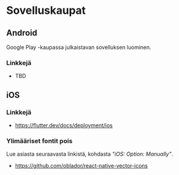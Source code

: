 # Sovelluskaupat

## Android

Google Play -kaupassa julkaistavan sovelluksen luominen.

### Linkkejä

- TBD

## iOS

### Linkkejä

- https://flutter.dev/docs/deployment/ios

### Ylimääriset fontit pois

Lue asiasta seuraavasta linkistä, kohdasta _"iOS: Option: Manually"_.

- https://github.com/oblador/react-native-vector-icons

